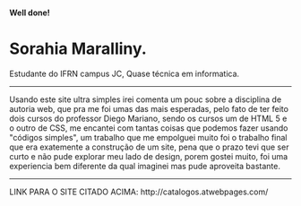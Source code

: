 
<html lang="en">
  <head>
    <!-- Required meta tags -->
    <meta charset="utf-8">
    <meta name="viewport" content="width=device-width, initial-scale=1">

   


  </head>
  <body>
    <div class="alert alert-success" role="alert">
  <h4 class="alert-heading">Well done!</h4>
  <p> <h1>Sorahia Maralliny. <br></h1> Estudante do IFRN campus JC, Quase técnica em informatica.</p>
  <hr>
  <p class="mb-0">Usando este site ultra simples irei comenta um pouc sobre a disciplina de autoria web, que pra me foi umas das mais esperadas, pelo fato de ter feito dois cursos do professor Diego Mariano, sendo os cursos um de HTML 5 e o outro de CSS, me encantei com tantas coisas que podemos fazer usando "códigos simples", um trabalho que me empolguei muito foi o trabalho final que era exatemente a construção de um site, pena que o prazo tevi que ser curto e não pude explorar meu lado de design, porem gostei muito, foi uma experiencia bem diferente da qual imaginei mas pude aproveita bastante. <hr>
  LINK PARA O SITE CITADO ACIMA: http://catalogos.atwebpages.com/</p>
</div>

    
  </body>
</html>